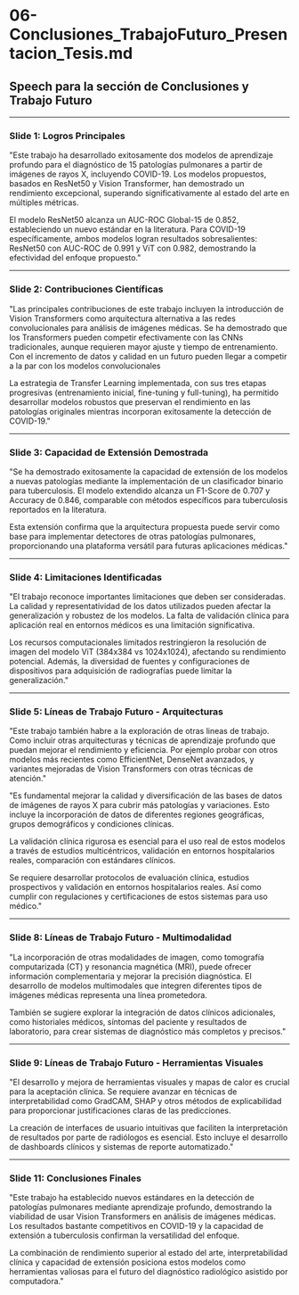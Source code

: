 # 06-Conclusiones_TrabajoFuturo_Presentacion_Tesis.md

## Speech para la sección de Conclusiones y Trabajo Futuro

---

### Slide 1: Logros Principales

"Este trabajo ha desarrollado exitosamente dos modelos de aprendizaje profundo para el diagnóstico de 15 patologías pulmonares a partir de imágenes de rayos X, incluyendo COVID-19. Los modelos propuestos, basados en ResNet50 y Vision Transformer, han demostrado un rendimiento excepcional, superando significativamente al estado del arte en múltiples métricas.

El modelo ResNet50 alcanza un AUC-ROC Global-15 de 0.852, estableciendo un nuevo estándar en la literatura. Para COVID-19 específicamente, ambos modelos logran resultados sobresalientes: ResNet50 con AUC-ROC de 0.991 y ViT con 0.982, demostrando la efectividad del enfoque propuesto."

---

### Slide 2: Contribuciones Científicas

"Las principales contribuciones de este trabajo incluyen la introducción de Vision Transformers como arquitectura alternativa a las redes convolucionales para análisis de imágenes médicas. Se ha demostrado que los Transformers pueden competir efectivamente con las CNNs tradicionales, aunque requieren mayor ajuste y tiempo de entrenamiento. Con el incremento de datos y calidad en un futuro pueden llegar a competir a la par con los modelos convolucionales

La estrategia de Transfer Learning implementada, con sus tres etapas progresivas (entrenamiento inicial, fine-tuning y full-tuning), ha permitido desarrollar modelos robustos que preservan el rendimiento en las patologías originales mientras incorporan exitosamente la detección de COVID-19."

---

### Slide 3: Capacidad de Extensión Demostrada

"Se ha demostrado exitosamente la capacidad de extensión de los modelos a nuevas patologías mediante la implementación de un clasificador binario para tuberculosis. El modelo extendido alcanza un F1-Score de 0.707 y Accuracy de 0.846, comparable con métodos específicos para tuberculosis reportados en la literatura.

Esta extensión confirma que la arquitectura propuesta puede servir como base para implementar detectores de otras patologías pulmonares, proporcionando una plataforma versátil para futuras aplicaciones médicas."

---

### Slide 4: Limitaciones Identificadas

"El trabajo reconoce importantes limitaciones que deben ser consideradas. La calidad y representatividad de los datos utilizados pueden afectar la generalización y robustez de los modelos. La falta de validación clínica para aplicación real en entornos médicos es una limitación significativa.

Los recursos computacionales limitados restringieron la resolución de imagen del modelo ViT (384x384 vs 1024x1024), afectando su rendimiento potencial. Además, la diversidad de fuentes y configuraciones de dispositivos para adquisición de radiografías puede limitar la generalización."

---

### Slide 5: Líneas de Trabajo Futuro - Arquitecturas

"Este trabajo también habre a la exploración de otras lineas de trabajo. Como incluir otras arquitecturas y técnicas de aprendizaje profundo que puedan mejorar el rendimiento y eficiencia. Por ejemplo probar con otros modelos más recientes como EfficientNet, DenseNet avanzados, y variantes mejoradas de Vision Transformers con otras técnicas de atención."


"Es fundamental mejorar la calidad y diversificación de las bases de datos de imágenes de rayos X para cubrir más patologías y variaciones. Esto incluye la incorporación de datos de diferentes regiones geográficas, grupos demográficos y condiciones clínicas.

La validación clínica rigurosa es esencial para el uso real de estos modelos a través de estudios multicéntricos, validación en entornos hospitalarios reales, comparación con estándares clínicos.

Se requiere desarrollar protocolos de evaluación clínica, estudios prospectivos y validación en entornos hospitalarios reales. Así como cumplir con regulaciones y certificaciones de estos sistemas para uso médico."

---

### Slide 8: Líneas de Trabajo Futuro - Multimodalidad

"La incorporación de otras modalidades de imagen, como tomografía computarizada (CT) y resonancia magnética (MRI), puede ofrecer información complementaria y mejorar la precisión diagnóstica. El desarrollo de modelos multimodales que integren diferentes tipos de imágenes médicas representa una línea prometedora.

También se sugiere explorar la integración de datos clínicos adicionales, como historiales médicos, síntomas del paciente y resultados de laboratorio, para crear sistemas de diagnóstico más completos y precisos."

---

### Slide 9: Líneas de Trabajo Futuro - Herramientas Visuales

"El desarrollo y mejora de herramientas visuales y mapas de calor es crucial para la aceptación clínica. Se requiere avanzar en técnicas de interpretabilidad como GradCAM, SHAP y otros métodos de explicabilidad para proporcionar justificaciones claras de las predicciones.

La creación de interfaces de usuario intuitivas que faciliten la interpretación de resultados por parte de radiólogos es esencial. Esto incluye el desarrollo de dashboards clínicos y sistemas de reporte automatizado."

---

<!-- ### Slide 10: Impacto Clínico y Social

"Los modelos desarrollados tienen el potencial de impactar significativamente la práctica clínica, especialmente en regiones con recursos limitados donde el acceso a radiólogos especializados es escaso. Pueden servir como herramientas de triaje y apoyo diagnóstico, reduciendo tiempos de espera y mejorando la eficiencia del sistema de salud.

La capacidad de extensión a nuevas patologías permite adaptar estos sistemas a diferentes contextos epidemiológicos y necesidades locales, haciendo que la tecnología sea accesible y relevante para diversas poblaciones."

--- -->

### Slide 11: Conclusiones Finales

"Este trabajo ha establecido nuevos estándares en la detección de patologías pulmonares mediante aprendizaje profundo, demostrando la viabilidad de usar Vision Transformers en análisis de imágenes médicas. Los resultados bastante competitivos en COVID-19 y la capacidad de extensión a tuberculosis confirman la versatilidad del enfoque.

La combinación de rendimiento superior al estado del arte, interpretabilidad clínica y capacidad de extensión posiciona estos modelos como herramientas valiosas para el futuro del diagnóstico radiológico asistido por computadora."
